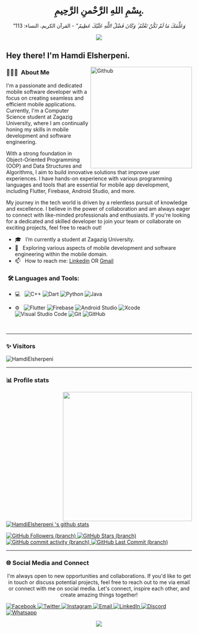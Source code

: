 <div align="center">

## <span style="font-family: 'Tahoma'; font-size: 24px;">بِسْمِ اللهِ الرَّحْمنِ الرَّحِيمِ.</span>

_"وَعَلَّمَكَ مَا لَمْ تَكُنْ تَعْلَمُ ۚ وَكَانَ فَضْلُ اللَّهِ عَلَيْكَ عَظِيمً"_ - القرآن الكريم، النساء: 113

</div>

<p align="center"><img src="https://i.imgur.com/A6bWGFl.gif"/></p>

<h2> Hey there! I'm Hamdi Elsherpeni.</h2>

<img width="275" align="right" alt="Github" src="https://github.com/HamdiElsherpeni/HamdiElsherpeni/assets/120105254/7ea876f5-4746-434c-abbe-49f0461d908c"/>

<h3> 👨🏻‍💻 &nbsp;About Me </h3>

I'm a passionate and dedicated mobile software developer with a focus on creating seamless and efficient mobile applications. Currently, I'm a Computer Science student at Zagazig University, where I am continually honing my skills in mobile development and software engineering.

With a strong foundation in Object-Oriented Programming (OOP) and Data Structures and Algorithms, I aim to build innovative solutions that improve user experiences. I have hands-on experience with various programming languages and tools that are essential for mobile app development, including Flutter, Firebase, Android Studio, and more.

My journey in the tech world is driven by a relentless pursuit of knowledge and excellence. I believe in the power of collaboration and am always eager to connect with like-minded professionals and enthusiasts. If you're looking for a dedicated and skilled developer to join your team or collaborate on exciting projects, feel free to reach out!

- 🎓 &nbsp; I’m currently a student at Zagazig University.
- 🌱 &nbsp; Exploring various aspects of mobile development and software engineering within the mobile domain. 
- 📫 &nbsp; How to reach me: [Linkedin](https://www.linkedin.com/in/hamdi--mohammed) OR [Gmail](mailto:hamdimohame22@gmail.com)

<h3>  &nbsp;🛠️ Languages and Tools:</h3>

- 💻 &nbsp;
![C++](https://img.shields.io/badge/-C++-333333?style=flat-square&logo=c%2B%2B)
![Dart](https://img.shields.io/badge/-Dart-333333?style=flat-square&logo=dart)
![Python](https://img.shields.io/badge/-Python-333333?style=flat&logo=python)
![Java](https://img.shields.io/badge/-Java-333333?style=flat&logo=java)

- ⚙️ &nbsp;
![Flutter](https://img.shields.io/badge/-Flutter-333333?style=flat&logo=flutter&logoColor=02569B)
![Firebase](https://img.shields.io/badge/-Firebase-333333?style=flat&logo=firebase)
![Android Studio](https://img.shields.io/badge/-Android%20Studio-333333?style=flat&logo=android-studio&logoColor=3DDC84)
![Xcode](https://img.shields.io/badge/-Xcode-333333?style=flat&logo=xcode&logoColor=1575F9)
![Visual Studio Code](https://img.shields.io/badge/-Visual%20Studio%20Code-333333?style=flat&logo=visual-studio-code&logoColor=007ACC)
![Git](https://img.shields.io/badge/-Git-333333?style=flat&logo=git)
![GitHub](https://img.shields.io/badge/-GitHub-333333?style=flat&logo=github)

<br/>

---------------------------------------------------------------------------------------------------------------------------------------------------------------------------------
### ✨ Visitors 

<p align="left"> <img src="https://komarev.com/ghpvc/?username=HamdiElsherpeni" alt="HamdiElsherpeni" /> </p>

---------------------------------------------------------------------------------------------------------------------------------------------------------------------------------

### 📊 Profile stats
<p align="right">
    <img  width="350" align="right" src="https://github-readme-stats.vercel.app/api/top-langs/?username=HamdiElsherpeni&layout=compact&theme=dark"></a>
<!--![GitHub stars](https://img.shields.io/github/stars/karamYaseen/StrapDown.js.svg?style=social&label=Star&maxAge=2592000)--> 
<!--![GitHub Watchers](https://badgen.net/github/watchers/karamYaseen/Strapdown.js/)-->
  
[![HamdiElsherpeni 's github stats](https://github-readme-stats.vercel.app/api?username=HamdiElsherpeni&show_icons=true&title_color=fff&icon_color=79ff97&text_color=9f9f9f&bg_color=151515)](https://github.com/HamdiElsherpeni/github-readme-stats)

<a href="https://github.com/HamdiElsherpeni">
    <img src="https://img.shields.io/github/followers/HamdiElsherpeni?label=Follow&style=social&logoColor=white&style=for-the-badge" alt="GitHub Followers (branch)" />
</a>

<a href="https://github.com/HamdiElsherpeni">
    <img src="https://img.shields.io/github/stars/HamdiElsherpeni?logoColor=white&style=social&style=for-the-badge" alt="GitHub Stars (branch)" />
</a>

<a href="https://github.com/HamdiElsherpeni">
    <img alt="GitHub commit activity (branch)" src="https://img.shields.io/github/commit-activity/m/HamdiElsherpeni/HamdiElsherpeni">
</a>

<a href="https://github.com/HamdiElsherpeni">
    <img src="https://img.shields.io/github/last-commit/HamdiElsherpeni/HamdiElsherpeni?style=social&logoColor=white&style=for-the-badge" alt="GitHub Last Commit (branch)" />
</a>
<br />

---------------------------------------------------------------------------------------------------------------------------------------------------------------------------------
###  🌐 Social Media and Connect
<p align="center">I'm always open to new opportunities and collaborations. If you'd like to get in touch or discuss potential projects, feel free to reach out to me via email or connect with me on social media. Let's connect, inspire each other, and create amazing things together!</p>
<div align="center">
<div align="left">
  <a href="https://www.facebook.com/profile.php?id=100040922803432&mibextid=ZbWKwL">
    <img src="https://img.shields.io/badge/Facebook-1877f2?logo=facebook&logoColor=white&style=for-the-badge" alt="Facebook" />
  </a>
  <a href="https://x.com/7amdi_3lsherpni?t=ly_SCjkDArfUkUtIsmfPGA&s=09">
    <img src="https://img.shields.io/badge/Twitter-1da1f2?logo=twitter&logoColor=white&style=for-the-badge" alt="Twitter" />
  </a>
  <a href="https://www.instagram.com/7amdi_3lsherpeni?igsh=enJ2bGNvdGx1MW82">
    <img src="https://img.shields.io/badge/Instagram-833ab4?logo=instagram&logoColor=white&style=for-the-badge" alt="Instagram" />
  </a>
  <a href="mailto:hamdimohame22@gmail.com">
    <img src="https://img.shields.io/badge/Email-b23121?logo=gmail&logoColor=white&style=for-the-badge" alt="Email" />
  </a>
  <a href="https://www.linkedin.com/in/hamdi--mohammed">
    <img src="https://img.shields.io/badge/LinkedIn-0a66c2?logo=linkedin&logoColor=white&style=for-the-badge" alt="LinkedIn" />
  </a>
  <a href="https://discord.com/#9825/">
    <img src="https://img.shields.io/badge/Discord-d20962?logo=discord&logoColor=white&style=for-the-badge" alt="Discord" />
  </a>
  <a href="https://wa.me/qr/DGDDALB4T5OGG1">
    <img src="https://img.shields.io/badge/Whatsapp-d20962?logo=whatsapp&logoColor=white&style=for-the-badge" alt="Whatsapp" />
  </a>
</div>
</p>
<img src="https://imgur.com/rilHVxA.png"/>
</p>
